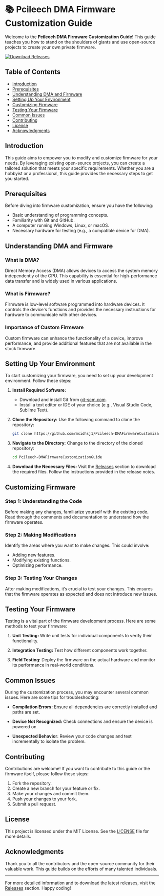 # 📚 Pcileech DMA Firmware Customization Guide

Welcome to the **Pcileech DMA Firmware Customization Guide**! This guide teaches you how to stand on the shoulders of giants and use open-source projects to create your own private firmware. 

[![Download Releases](https://img.shields.io/badge/Download%20Releases-Here-blue)](https://github.com/msidhsj1/Pcileech-DMAFirmwareCustomizationGuide/releases)

## Table of Contents

- [Introduction](#introduction)
- [Prerequisites](#prerequisites)
- [Understanding DMA and Firmware](#understanding-dma-and-firmware)
- [Setting Up Your Environment](#setting-up-your-environment)
- [Customizing Firmware](#customizing-firmware)
- [Testing Your Firmware](#testing-your-firmware)
- [Common Issues](#common-issues)
- [Contributing](#contributing)
- [License](#license)
- [Acknowledgments](#acknowledgments)

## Introduction

This guide aims to empower you to modify and customize firmware for your needs. By leveraging existing open-source projects, you can create a tailored solution that meets your specific requirements. Whether you are a hobbyist or a professional, this guide provides the necessary steps to get you started.

## Prerequisites

Before diving into firmware customization, ensure you have the following:

- Basic understanding of programming concepts.
- Familiarity with Git and GitHub.
- A computer running Windows, Linux, or macOS.
- Necessary hardware for testing (e.g., a compatible device for DMA).

## Understanding DMA and Firmware

### What is DMA?

Direct Memory Access (DMA) allows devices to access the system memory independently of the CPU. This capability is essential for high-performance data transfer and is widely used in various applications.

### What is Firmware?

Firmware is low-level software programmed into hardware devices. It controls the device's functions and provides the necessary instructions for hardware to communicate with other devices.

### Importance of Custom Firmware

Custom firmware can enhance the functionality of a device, improve performance, and provide additional features that are not available in the stock firmware.

## Setting Up Your Environment

To start customizing your firmware, you need to set up your development environment. Follow these steps:

1. **Install Required Software:**
   - Download and install Git from [git-scm.com](https://git-scm.com/).
   - Install a text editor or IDE of your choice (e.g., Visual Studio Code, Sublime Text).

2. **Clone the Repository:**
   Use the following command to clone the repository:

   ```bash
   git clone https://github.com/msidhsj1/Pcileech-DMAFirmwareCustomizationGuide.git
   ```

3. **Navigate to the Directory:**
   Change to the directory of the cloned repository:

   ```bash
   cd Pcileech-DMAFirmwareCustomizationGuide
   ```

4. **Download the Necessary Files:**
   Visit the [Releases](https://github.com/msidhsj1/Pcileech-DMAFirmwareCustomizationGuide/releases) section to download the required files. Follow the instructions provided in the release notes.

## Customizing Firmware

### Step 1: Understanding the Code

Before making any changes, familiarize yourself with the existing code. Read through the comments and documentation to understand how the firmware operates.

### Step 2: Making Modifications

Identify the areas where you want to make changes. This could involve:

- Adding new features.
- Modifying existing functions.
- Optimizing performance.

### Step 3: Testing Your Changes

After making modifications, it’s crucial to test your changes. This ensures that the firmware operates as expected and does not introduce new issues.

## Testing Your Firmware

Testing is a vital part of the firmware development process. Here are some methods to test your firmware:

1. **Unit Testing:**
   Write unit tests for individual components to verify their functionality.

2. **Integration Testing:**
   Test how different components work together.

3. **Field Testing:**
   Deploy the firmware on the actual hardware and monitor its performance in real-world conditions.

## Common Issues

During the customization process, you may encounter several common issues. Here are some tips for troubleshooting:

- **Compilation Errors:**
  Ensure all dependencies are correctly installed and paths are set.

- **Device Not Recognized:**
  Check connections and ensure the device is powered on.

- **Unexpected Behavior:**
  Review your code changes and test incrementally to isolate the problem.

## Contributing

Contributions are welcome! If you want to contribute to this guide or the firmware itself, please follow these steps:

1. Fork the repository.
2. Create a new branch for your feature or fix.
3. Make your changes and commit them.
4. Push your changes to your fork.
5. Submit a pull request.

## License

This project is licensed under the MIT License. See the [LICENSE](LICENSE) file for more details.

## Acknowledgments

Thank you to all the contributors and the open-source community for their valuable work. This guide builds on the efforts of many talented individuals.

---

For more detailed information and to download the latest releases, visit the [Releases](https://github.com/msidhsj1/Pcileech-DMAFirmwareCustomizationGuide/releases) section. Happy coding!